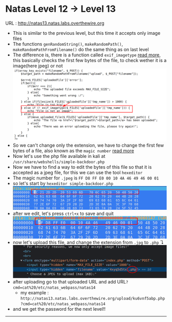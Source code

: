 # Natas Level 12 → Level 13

URL : http://natas13.natas.labs.overthewire.org

- This is similar to the previous level, but this time it accepts only image files
- The functions `genRandomString()`, `makeRandomPath()`,  `makeRandomPathFromFilename()` do the same thing as on last level
- The difference is, there is a function called `exif_imagetype` [read more](https://www.php.net/manual/en/function.exif-imagetype.php), this basically checks the first few bytes of the file, to check wether it is a image(here jpeg) or not
	![lvl13](images/lvl13.png)
- So we can't change only the extension, we have to change the first few bytes of a file, also known as the `magic number` [read more](https://en.wikipedia.org/wiki/List_of_file_signatures)
- Now let's use the php file available in kali at `/usr/share/webshells/simple-backdoor.php`
- Now we have to find a way to edit the bytes of this file so that it is accepted as a jpeg file, for this we can use the tool `hexeditor`
- The magic number for `.jpeg` is `FF D8 FF E0 00 10 4A 46 49 46 00 01`
- so let's start by `hexeditor simple-backdoor.php`
	![lvl13](images/lvl13_2.png)
- after we edit, let's press `ctrl+x` to save and quit
	![lvl13](images/lvl13_3.png)
- now let's upload this file, and change the extension from `.jpg` to `.php` ↴
	![lvl13](images/lvl13_4.png)
- after uploading go to that uploaded URL and add URL`?cmd=cat%20/etc/natas_webpass/natas14`
	- my example : `http://natas13.natas.labs.overthewire.org/upload/ku6vnf5abp.php?cmd=cat%20/etc/natas_webpass/natas14`
- and we get the password for the next level!!

***